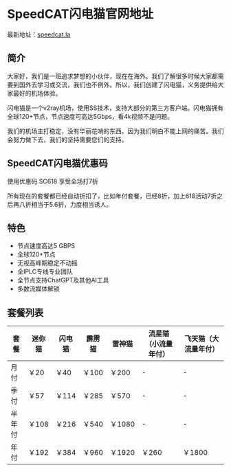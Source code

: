 # SpeedCAT闪电猫官网地址

最新地址：[speedcat.la](https://webinv02.sc-aff.cc/auth/register?code=fBzb)

## 简介

大家好，我们是一班追求梦想的小伙伴，现在在海外。我们了解很多时候大家都需要到国外去学习或交流，我们也不例外。所以，我们创建了闪电猫，义务提供给大家最好的机场体验。

闪电猫是一个v2ray机场，使用SS技术，支持大部分的第三方客户端。闪电猫拥有全球120+节点，节点速度可高达5Gbps，看4k视频不是问题。

我们的机场主打稳定，没有华丽花哨的东西。因为我们明白不能上网的痛苦。我们会努力做下去，我们的坚持需要您们的支持。

## SpeedCAT闪电猫优惠码

使用优惠码 SC618 享受全场打7折

所有现在的套餐都已经自动折扣了，比如年付套餐，已经8折，加上618活动7折之后再八折相当于5.6折，力度相当诱人。

## 特色

* 节点速度高达5 GBPS
* 全球120+节点
* 无视高峰期稳定不动摇
* 全IPLC专线专业团队
* 全节点支持ChatGPT及其他AI工具
* 多数流媒体解锁

## 套餐列表

|套餐|迷你猫|闪电猫|霹雳猫|雷神猫|流星猫（小流量年付）|飞天猫（大流量年付）|
|----|----|----|----|----|----|----|
|月付|￥20|￥40|￥100|￥200| - | - |
|季付|￥57|￥114|￥285|￥570| - | - |
|半年付|￥108|￥216|￥540|￥1080| - | - |
|年付|￥192|￥384|￥960|￥1920|￥260|￥1800|


